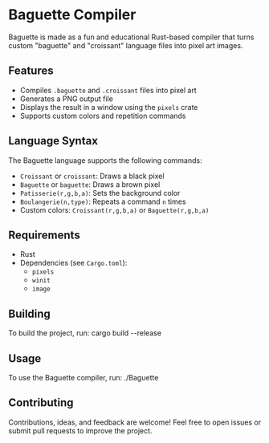 # Baguette Compiler

Baguette is made as a fun and educational Rust-based compiler that turns custom "baguette" and "croissant" language files into pixel art images.

## Features

- Compiles `.baguette` and `.croissant` files into pixel art
- Generates a PNG output file
- Displays the result in a window using the `pixels` crate
- Supports custom colors and repetition commands

## Language Syntax

The Baguette language supports the following commands:

- `Croissant` or `croissant`: Draws a black pixel
- `Baguette` or `baguette`: Draws a brown pixel
- `Patisserie(r,g,b,a)`: Sets the background color
- `Boulangerie(n,type)`: Repeats a command `n` times
- Custom colors: `Croissant(r,g,b,a)` or `Baguette(r,g,b,a)`

## Requirements

- Rust
- Dependencies (see `Cargo.toml`):
  - `pixels`
  - `winit`
  - `image`

## Building

To build the project, run:
cargo build --release

## Usage

To use the Baguette compiler, run:
./Baguette <File Path>

## Contributing

Contributions, ideas, and feedback are welcome! Feel free to open issues or submit pull requests to improve the project.
